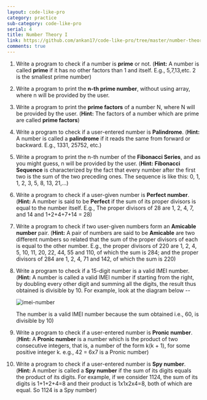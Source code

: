 ```yaml
---
layout: code-like-pro
category: practice
sub-category: code-like-pro
serial: 4
title: Number Theory I
link: https://github.com/ankan17/code-like-pro/tree/master/number-theory-I
comments: true
---
```


1. Write a program to check if a number is **prime** or not. (**Hint:** A number is called **prime** if it has no other factors than 1 and itself. E.g., 5,7,13,etc. 2 is the smallest prime number)
2. Write a program to print the **n-th prime number**, without using array, where n will be provided by the user.
3. Write a program to print the **prime factors** of a number N, where N will be provided by the user. (**Hint:** The factors of a number which are prime are called **prime factors**)
4. Write a program to check if a user-entered number is **Palindrome**. (**Hint:** A number is called a **palindrome** if it reads the same from forward or backward. E.g., 1331, 25752, etc.)
5. Write a program to print the n-th number of the **Fibonacci Series**, and as you might guess, n will be provided by the user. (**Hint:** **Fibonacci Sequence** is characterized by the fact that every number after the first two is the sum of the two preceding ones. The sequence is like this: 0, 1, 1, 2, 3, 5, 8, 13, 21,...)
6. Write a program to check if a user-given number is **Perfect number**. (**Hint:** A number is said to be **Perfect** if the sum of its proper divisors is equal to the number itself. E.g., The proper divisors of 28 are 1, 2, 4, 7, and 14 and 1+2+4+7+14 = 28)
7. Write a program to check if two user-given numbers form an **Amicable number** pair. (**Hint:** A pair of numbers are said to be **Amicable** are two different numbers so related that the sum of the proper divisors of each is equal to the other number. E.g., the proper divisors of 220 are 1, 2, 4, 5, 10, 11, 20, 22, 44, 55 and 110, of which the sum is 284; and the proper divisors of 284 are 1, 2, 4, 71 and 142, of which the sum is 220)
8. Write a program to check if a 15-digit number is a valid IMEI number. (**Hint:** A number is called a valid IMEI number if starting from the right, by doubling every other digit and summing all the digits, the result thus obtained is divisible by 10. For example, look at the diagram below --

    ![imei-number](https://i1.wp.com/www.guideforschool.com/wp-content/uploads/2014/02/imei-number-java.jpg?resize=618%2C195)

    The number is a valid IMEI number because the sum obtained i.e., 60, is divisible by 10)

9. Write a program to check if a user-entered number is **Pronic number**. (**Hint:** A **Pronic number** is a number which is the product of two consecutive integers, that is, a number of the form k(k + 1), for some positive integer k. e.g., 42 = 6x7 is a Pronic number)
10. Write a program to check if a user-entered number is **Spy number**. (**Hint:** A number is called a **Spy number** if the sum of its digits equals the product of its digits. For example, if we consider 1124, the sum of its digits is 1+1+2+4=8 and their product is 1x1x2x4=8, both of which are equal. So 1124 is a Spy number)
